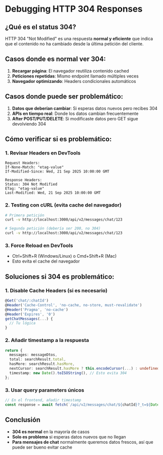 # Debugging HTTP 304 Responses

## ¿Qué es el status 304?
HTTP 304 "Not Modified" es una respuesta **normal y eficiente** que indica que el contenido no ha cambiado desde la última petición del cliente.

## Casos donde es normal ver 304:
1. **Recargar página**: El navegador reutiliza contenido cached
2. **Peticiones repetidas**: Mismo endpoint llamado múltiples veces
3. **Navegador optimizando**: Headers condicionales automáticos

## Casos donde puede ser problemático:
1. **Datos que deberían cambiar**: Si esperas datos nuevos pero recibes 304
2. **APIs en tiempo real**: Donde los datos cambian frecuentemente
3. **After POST/PUT/DELETE**: Si modificaste datos pero GET sigue devolviendo 304

## Cómo verificar si es problemático:

### 1. Revisar Headers en DevTools
```
Request Headers:
If-None-Match: "etag-value"
If-Modified-Since: Wed, 21 Sep 2025 10:00:00 GMT

Response Headers:
Status: 304 Not Modified
ETag: "etag-value"
Last-Modified: Wed, 21 Sep 2025 10:00:00 GMT
```

### 2. Testing con cURL (evita cache del navegador)
```bash
# Primera petición
curl -v http://localhost:3000/api/v2/messages/chat/123

# Segunda petición (debería ser 200, no 304)
curl -v http://localhost:3000/api/v2/messages/chat/123
```

### 3. Force Reload en DevTools
- Ctrl+Shift+R (Windows/Linux) o Cmd+Shift+R (Mac)
- Esto evita el cache del navegador

## Soluciones si 304 es problemático:

### 1. Disable Cache Headers (si es necesario)
```typescript
@Get('chat/:chatId')
@Header('Cache-Control', 'no-cache, no-store, must-revalidate')
@Header('Pragma', 'no-cache')
@Header('Expires', '0')
getChatMessages(...) {
  // Tu lógica
}
```

### 2. Añadir timestamp a la respuesta
```typescript
return {
  messages: messageDtos,
  total: searchResult.total,
  hasMore: searchResult.hasMore,
  nextCursor: searchResult.hasMore ? this.encodeCursor(...) : undefined,
  timestamp: new Date().toISOString(), // Esto evita 304
};
```

### 3. Usar query parameters únicos
```typescript
// En el frontend, añadir timestamp
const response = await fetch(`/api/v2/messages/chat/${chatId}?_t=${Date.now()}`);
```

## Conclusión
- **304 es normal** en la mayoría de casos
- **Solo es problema** si esperas datos nuevos que no llegan
- **Para mensajes de chat** normalmente queremos datos frescos, así que puede ser bueno evitar cache